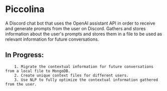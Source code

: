 # Piccolina

A Discord chat bot that uses the OpenAI assistant API in order to receive and generate prompts from the user on Discord. Gathers and stores information about the user's prompts and stores them in a file to be used as relevant information for future conversations.


## In Progress:
		1. Migrate the contextual information for future conversations from a local file to MongoDB.
		2. Create unique context files for different users.
		3. Use NLP to fully optimize the contextual information gathered from the user.
